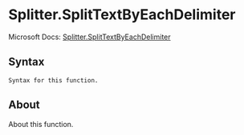 ---
---

# Splitter.SplitTextByEachDelimiter

Microsoft Docs: [Splitter.SplitTextByEachDelimiter](https://docs.microsoft.com/en-us/powerquery-m/splitter-splittextbyeachdelimiter)

## Syntax

```
Syntax for this function.
```

## About

About this function.

